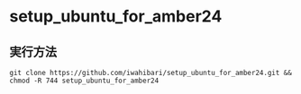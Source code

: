 # setup_ubuntu_for_amber24

## 実行方法
`git clone https://github.com/iwahibari/setup_ubuntu_for_amber24.git && chmod -R 744 setup_ubuntu_for_amber24`
